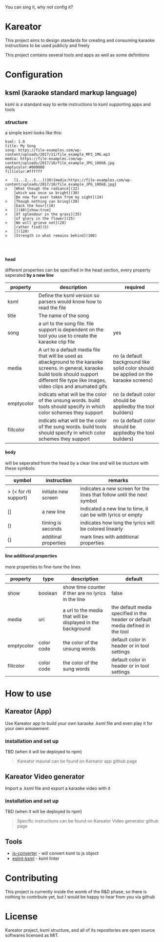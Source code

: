 You can sing it, why not config it?

# Kareator
This project aims to design standards for creating and consuming karaoke instructions to be used publicly and freely

This project contains several tools and apps as well as some definitions


# Configuration
## ksml (karaoke standard markup language)
ksml is a standard way to write instructions to ksml supporting apps and tools

### structure

a simple ksml looks like this:

```
ksml: 1.0
title: My Song
song: https://file-examples.com/wp-content/uploads/2017/11/file_example_MP3_1MG.mp3
media: https://file-examples.com/wp-content/uploads/2017/10/file_example_JPG_100kB.jpg
emptycolor:#000000
fillcolor:#ffffff

>   [1...2...3...](30){media:https://file-examples.com/wp-content/uploads/2017/10/file_example_JPG_100kB.jpg}
>   [What though the radiance](22)
    [which was once so bright](30)
    [Be now for ever taken from my sight](24)
>   [Though nothing can bring](20)
    [back the hour](10)
>   [](40){show:true}
>   [Of splendour in the grass](35)
    [of glory in the flower](25)
>   [We will grieve not](20)
    [rather find](5)
>   [](120)
>   [Strength in what remains behind](100)




```

#### head
different properties can be specified in the head section, every property seperated **by a new line**

|property|description|required|
|--|--|--|
|ksml|Define the ksml version so parsers would know how to read the file||
|title|The name of the song||
|song|a url to the song file. file support is dependent on the tool you use to create the karaoke clip file|yes|
|media|A url to a default media file that will be used as abackground to the karaoke screens. in general, karaoke build tools should support different file type like images, video clips and anumated gifs|no (a default background like solid color should be applied on the karaoke screens)|
|emptycolor|indicats what will be the color of the unsung words. build tools should specify in which color schemes they support|no (a default color should be appliedby the tool builders)|
|fillcolor|indicats what will be the color of the sung words. build tools should specify in which color schemes they support|no (a default color should be appliedby the tool builders)|

#### body
will be seperated from the head by a clear line and will be stucture with these symbols:

|symbol|instruction|remarks|
|--|--|--|
|> (< for rtl support)|initiate new screen|indicates a new screen for the lines that follow until the next symbol|
|[]|a new line|indicated a new line to time, it can be with lyrics or empty|
|()|timing is seconds|indicates how long the lyrics will be colored linearly|
|{}|additinal properties|mark lines with additional properties|


#### line additional properties
more properties to fine-tune the lines

|property|type|description|default|
|--|--|--|--|
|show|boolean|show time counter if ther are no lyrics in the line|false|
|media|uri|a url to the media that will be displayed in the background|the default media specified in the header or default media defined in the tool|
|emptycolor|color code|the color of the unsung words|default color in header or in tool settings|
|fillcolor|color code|the color of the sung words|default color in header or in tool settings



# How to use

## Kareator (App)
Use Kareator app to build your own karaoke .ksml file and even play it for your own amusement

### installation and set up

TBD (when it will be deployed to npm)

> Kareator maunal can be found on Kareator app github page


## Kareator Video generator
Import a .ksml file and export a karaoke video with it

### installation and set up

TBD (when it will be deployed to npm)

> Specific instructions can be found on Kareator Video generator github page


## Tools

- [js-converter]() - will convert ksml to js object
- [eslint-ksml]() - ksml linter


# Contributing
This project is currently inside the womb of the R&D phase, so there is nothing to contribute yet, but I would be happy to hear from you via github

# License
Kareator project, ksml structure, and all of its repositories are open source softwares licensed as MIT.